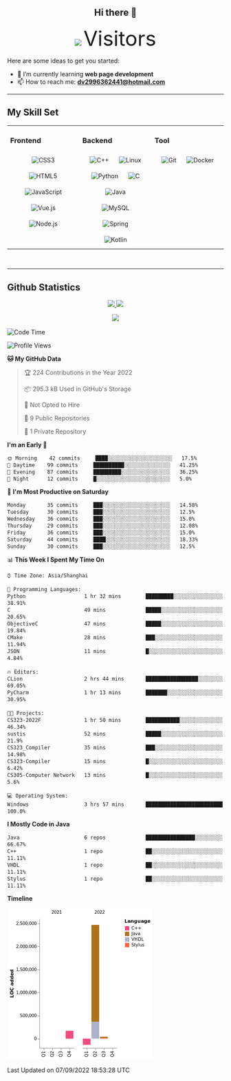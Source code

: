 <div align="center">
	<h2>Hi there 👋</h2>
	<img width=40% src="https://profile-counter.glitch.me/ZephyrusZhang/count.svg"/>
    <font size=9>Visitors</font>
</div>

Here are some ideas to get you started:

- 🌱 I’m currently learning **web page development**
- 📫 How to reach me: **dv2996362441@hotmail.com**

---

## My Skill Set  
<table><tr><td valign="top" width="33%">



### Frontend  
<div align="center">  
<img style="margin: 10px" src="https://profilinator.rishav.dev/skills-assets/css3-original-wordmark.svg" alt="CSS3" height="50" />  
<img style="margin: 10px" src="https://profilinator.rishav.dev/skills-assets/html5-original-wordmark.svg" alt="HTML5" height="50" />  
<img style="margin: 10px" src="https://profilinator.rishav.dev/skills-assets/javascript-original.svg" alt="JavaScript" height="50" />  
<img style="margin: 10px" src="https://profilinator.rishav.dev/skills-assets/vuejs-original-wordmark.svg" alt="Vue.js" height="50" />  
<img style="margin: 10px" src="https://profilinator.rishav.dev/skills-assets/nodejs-original-wordmark.svg" alt="Node.js" height="50" />  
</div>

</td><td valign="top" width="33%">



### Backend  
<div align="center">  
<img style="margin: 10px" src="https://profilinator.rishav.dev/skills-assets/cplusplus-original.svg" alt="C++" height="50" />  
<img style="margin: 10px" src="https://profilinator.rishav.dev/skills-assets/linux-original.svg" alt="Linux" height="50" />  
<img style="margin: 10px" src="https://profilinator.rishav.dev/skills-assets/python-original.svg" alt="Python" height="50" />  
<img style="margin: 10px" src="https://profilinator.rishav.dev/skills-assets/c-original.svg" alt="C" height="50" />  
<img style="margin: 10px" src="https://profilinator.rishav.dev/skills-assets/java-original-wordmark.svg" alt="Java" height="50" />  
<img style="margin: 10px" src="https://profilinator.rishav.dev/skills-assets/mysql-original-wordmark.svg" alt="MySQL" height="50" />  
<img style="margin: 10px" src="https://profilinator.rishav.dev/skills-assets/springio-icon.svg" alt="Spring" height="50" />  
<img style="margin: 10px" src="https://profilinator.rishav.dev/skills-assets/kotlinlang-icon.svg" alt="Kotlin" height="50" />  
</div>

</td><td valign="top" width="33%">



### Tool

<div align="center">  
<img style="margin: 10px" src="https://profilinator.rishav.dev/skills-assets/git-scm-icon.svg" alt="Git" height="50" />  
<img style="margin: 10px" src="https://profilinator.rishav.dev/skills-assets/docker-original-wordmark.svg" alt="Docker" height="50" />  
</div>

</td></tr></table>  

<br/>

---

## Github Statistics

<p align="center">
  <a href="https://github.com/ZephyrusZhang">
  <img width="52.5%" src="https://github-readme-stats.vercel.app/api?username=ZephyrusZhang&show_icons=true&bg_color=0,ea6161,ffc64d,fffc4d,52fa5a&theme=graywhite&hide_border=true" />
    <img width="44.5%" src="https://github-readme-stats.vercel.app/api/top-langs?username=ZephyrusZhang&show_icons=true&locale=en&layout=compact&bg_color=0,52fa5a,4dfcff,c64dff&theme=graywhite" />
  </a>
</p>
<p align="center">
  <a href="https://github.com/ZephyrusZhang">
  <img src="https://activity-graph.herokuapp.com/graph?username=ZephyrusZhang&theme=redical"/>
  </a>
</p>


<!--START_SECTION:waka-->
![Code Time](http://img.shields.io/badge/Code%20Time-7%20hrs%2054%20mins-blue)

![Profile Views](http://img.shields.io/badge/Profile%20Views-1-blue)

**🐱 My GitHub Data** 

> 🏆 224 Contributions in the Year 2022
 > 
> 📦 295.3 kB Used in GitHub's Storage 
 > 
> 🚫 Not Opted to Hire
 > 
> 📜 9 Public Repositories 
 > 
> 🔑 1 Private Repository 
 > 
**I'm an Early 🐤** 

```text
🌞 Morning    42 commits     ████░░░░░░░░░░░░░░░░░░░░░   17.5% 
🌆 Daytime    99 commits     ██████████░░░░░░░░░░░░░░░   41.25% 
🌃 Evening    87 commits     █████████░░░░░░░░░░░░░░░░   36.25% 
🌙 Night      12 commits     █░░░░░░░░░░░░░░░░░░░░░░░░   5.0%

```
📅 **I'm Most Productive on Saturday** 

```text
Monday       35 commits     ███░░░░░░░░░░░░░░░░░░░░░░   14.58% 
Tuesday      30 commits     ███░░░░░░░░░░░░░░░░░░░░░░   12.5% 
Wednesday    36 commits     ███░░░░░░░░░░░░░░░░░░░░░░   15.0% 
Thursday     29 commits     ███░░░░░░░░░░░░░░░░░░░░░░   12.08% 
Friday       36 commits     ███░░░░░░░░░░░░░░░░░░░░░░   15.0% 
Saturday     44 commits     ████░░░░░░░░░░░░░░░░░░░░░   18.33% 
Sunday       30 commits     ███░░░░░░░░░░░░░░░░░░░░░░   12.5%

```


📊 **This Week I Spent My Time On** 

```text
⌚︎ Time Zone: Asia/Shanghai

💬 Programming Languages: 
Python                   1 hr 32 mins        █████████░░░░░░░░░░░░░░░░   38.91% 
C                        49 mins             █████░░░░░░░░░░░░░░░░░░░░   20.65% 
ObjectiveC               47 mins             █████░░░░░░░░░░░░░░░░░░░░   19.84% 
CMake                    28 mins             ███░░░░░░░░░░░░░░░░░░░░░░   11.94% 
JSON                     11 mins             █░░░░░░░░░░░░░░░░░░░░░░░░   4.84%

🔥 Editors: 
CLion                    2 hrs 44 mins       █████████████████░░░░░░░░   69.05% 
PyCharm                  1 hr 13 mins        ███████░░░░░░░░░░░░░░░░░░   30.95%

🐱‍💻 Projects: 
CS323-2022F              1 hr 50 mins        ███████████░░░░░░░░░░░░░░   46.34% 
sustis                   52 mins             █████░░░░░░░░░░░░░░░░░░░░   21.9% 
CS323_Compiler           35 mins             ███░░░░░░░░░░░░░░░░░░░░░░   14.98% 
CS323-Compiler           15 mins             █░░░░░░░░░░░░░░░░░░░░░░░░   6.42% 
CS305-Computer Network   13 mins             █░░░░░░░░░░░░░░░░░░░░░░░░   5.6%

💻 Operating System: 
Windows                  3 hrs 57 mins       █████████████████████████   100.0%

```

**I Mostly Code in Java** 

```text
Java                     6 repos             ████████████████░░░░░░░░░   66.67% 
C++                      1 repo              ██░░░░░░░░░░░░░░░░░░░░░░░   11.11% 
VHDL                     1 repo              ██░░░░░░░░░░░░░░░░░░░░░░░   11.11% 
Stylus                   1 repo              ██░░░░░░░░░░░░░░░░░░░░░░░   11.11%

```


**Timeline**

![Chart not found](https://raw.githubusercontent.com/ZephyrusZhang/ZephyrusZhang/main/charts/bar_graph.png) 


 Last Updated on 07/09/2022 18:53:28 UTC
<!--END_SECTION:waka-->
